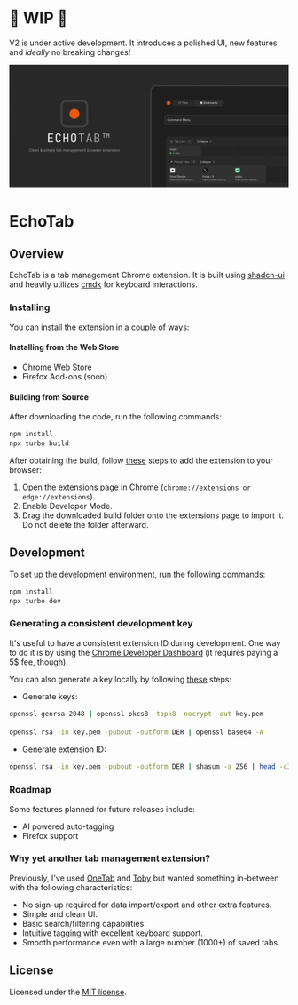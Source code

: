 # 🚧 WIP 🚧

V2 is under active development. It introduces a polished UI, new features and _ideally_ no breaking changes!

![og](./apps/extension/assets/og.png)

# EchoTab

## Overview

EchoTab is a tab management Chrome extension. It is built using [shadcn-ui](https://github.com/shadcn-ui/ui) and heavily utilizes [cmdk](https://github.com/pacocoursey/cmdk) for keyboard interactions.

### Installing

You can install the extension in a couple of ways:

#### Installing from the Web Store

- [Chrome Web Store](https://chromewebstore.google.com/detail/cmdtab/cnhamlcjfdekdinhkfmllfdjamcncbkl)
- Firefox Add-ons (soon)

#### Building from Source

After downloading the code, run the following commands:

```bash
npm install
npx turbo build
```

After obtaining the build, follow [these](https://developer.chrome.com/docs/extensions/get-started/tutorial/hello-world#load-unpacked) steps to add the extension to your browser:

1. Open the extensions page in Chrome (`chrome://extensions or edge://extensions`).
2. Enable Developer Mode.
3. Drag the downloaded build folder onto the extensions page to import it. Do not delete the folder afterward.

## Development

To set up the development environment, run the following commands:

```bash
npm install
npx turbo dev
```

### Generating a consistent development key

It's useful to have a consistent extension ID during development. One way to do it is by using the [Chrome Developer Dashboard](https://developer.chrome.com/docs/extensions/reference/manifest/key#keep-consistent-id) (it requires paying a 5$ fee, though).

You can also generate a key locally by following [these](https://stackoverflow.com/a/46739698) steps:

- Generate keys:

```bash
openssl genrsa 2048 | openssl pkcs8 -topk8 -nocrypt -out key.pem

openssl rsa -in key.pem -pubout -outform DER | openssl base64 -A
```

- Generate extension ID:

```bash
openssl rsa -in key.pem -pubout -outform DER | shasum -a 256 | head -c32 | tr 0-9a-f a-p
```

### Roadmap

Some features planned for future releases include:

- AI powered auto-tagging
- Firefox support

### Why yet another tab management extension?

Previously, I've used [OneTab](https://chromewebstore.google.com/detail/onetab/chphlpgkkbolifaimnlloiipkdnihall) and [Toby](https://chromewebstore.google.com/detail/toby-for-chrome/hddnkoipeenegfoeaoibdmnaalmgkpip) but wanted something in-between with the following characteristics:

- No sign-up required for data import/export and other extra features.
- Simple and clean UI.
- Basic search/filtering capabilities.
- Intuitive tagging with excellent keyboard support.
- Smooth performance even with a large number (1000+) of saved tabs.

## License

Licensed under the [MIT license](https://github.com/shadcn/ui/blob/main/LICENSE.md).
